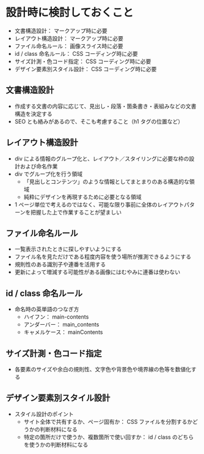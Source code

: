 # 設計時に検討しておくこと
- 文書構造設計： マークアップ時に必要
- レイアウト構造設計： マークアップ時に必要
- ファイル命名ルール： 画像スライス時に必要
- id / class 命名ルール： CSS コーディング時に必要
- サイズ計測・色コード指定： CSS コーディング時に必要
- デザイン要素別スタイル設計： CSS コーディング時に必要

## 文書構造設計
- 作成する文書の内容に応じて、見出し・段落・箇条書き・表組みなどの文書構造を決定する
- SEO とも絡みがあるので、そこも考慮すること（h1 タグの位置など）

## レイアウト構造設計
- div による情報のグループ化と、レイアウト／スタイリングに必要な枠の設計および命名作業
- div でグループ化を行う領域
    - 「見出しとコンテンツ」のような情報としてまとまりのある構造的な領域
    - 純粋にデザインを再現するために必要となる領域
- 1 ページ単位で考えるのではなく、可能な限り事前に全体のレイアウトパターンを把握した上で作業することが望ましい

## ファイル命名ルール
- 一覧表示されたときに探しやすいようにする
- ファイル名を見ただけである程度内容を使う場所が推測できるようにする
- 規則性のある識別子や連番を活用する
- 更新によって増減する可能性がある画像にはむやみに連番は使わない

## id / class 命名ルール
- 命名時の英単語のつなぎ方
    - ハイフン： main-contents
    - アンダーバー： main_contents
    - キャメルケース： mainContents

## サイズ計測・色コード指定
- 各要素のサイズや余白の規則性、文字色や背景色や境界線の色等を数値化する

## デザイン要素別スタイル設計
- スタイル設計のポイント
    - サイト全体で共有するか、ページ固有か： CSS ファイルを分割するかどうかの判断材料になる
    - 特定の箇所だけで使うか、複数箇所で使い回すか： id / class のどちらを使うかの判断材料になる

